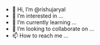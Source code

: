 - 👋 Hi, I’m @rishujaryal
- 👀 I’m interested in ...
- 🌱 I’m currently learning ...
- 💞️ I’m looking to collaborate on ...
- 📫 How to reach me ...

<!---
rishujaryal/rishujaryal is a ✨ special ✨ repository because its `README.md` (this file) appears on your GitHub profile.
You can click the Preview link to take a look at your changes.
--->
